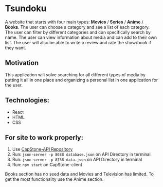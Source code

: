 # Tsundoku
A website that starts with four main types: __Movies__ / __Series__ / __Anime__ / __Books__. The user can choose a category and see a list of each category. The user can filter by different categories and can specifically search by name. The user can view information about media and can add to their own list. The user will also be able to write a review and rate the show/book if they want. 

## Motivation
This application will solve searching for all different types of media by putting it all in one place and organizing a personal list in one application for the user.

## Technologies:
- React
- HTML
- CSS

## For site to work properly:
1. Use [CapStone-API Repository](https://github.com/Jacob-Folley/CapStone-API) 
2. Run: `json-server -p 8088 database.json` on API Directory in terminal
3. Run: `json-server -p 8788 data.json` on API Directory in terminal
3. Run: `npm start` on CapStone-client

Books section has no seed data and Movies and Television has limited. To get the most functionality use the Anime section. 